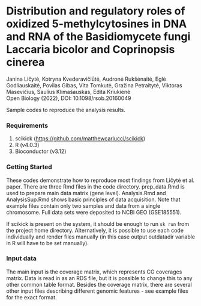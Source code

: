 # Distribution and regulatory roles of oxidized 5-methylcytosines in DNA and RNA of the Basidiomycete fungi Laccaria bicolor and Coprinopsis cinerea
Janina Ličytė, Kotryna Kvederavičiūtė, Audronė Rukšėnaitė, Eglė Godliauskaitė, Povilas Gibas, Vita Tomkutė, Gražina Petraitytė, Viktoras Masevičius, Saulius Klimašauskas, Edita Kriukienė  
Open Biology (2022), DOI: 10.1098/rsob.20160049


Sample codes to reproduce the analysis results. 

### Requirements

1. scikick (https://github.com/matthewcarlucci/scikick)  
2. R (v4.0.3) 
3. Bioconductor (v3.12)

### Getting Started

These codes demonstrate how to reproduce most findings from Ličytė et al. paper. There are three Rmd files in the code directory. prep_data.Rmd is used to prepare main data matrix (gene level). Analysis.Rmd and AnalysisSup.Rmd shows basic principles of data acquisition. Note that example files contain only two samples and data from a single chromosome. Full data sets were deposited to NCBI GEO (GSE185551).  

If scikick is present on the system, it should be enough to run `sk run` from the project home directory. Alternatively, it is possible to use each code individually and render files manually (in this case output outdatadir variable in R will have to be set manually). 

### Input data 

The main input is the coverage matrix, which represents CG coverages matrix. Data is read in as an RDS file, but it is possible to change this to any other common table format. Besides the coverage matrix, there are several other input files describing different genomic features - see example files for the exact format.
